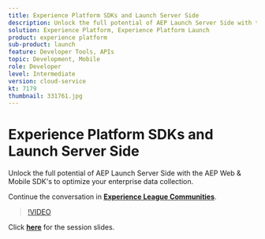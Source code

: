 ```yaml
---
title: Experience Platform SDKs and Launch Server Side
description: Unlock the full potential of AEP Launch Server Side with the AEP Web & Mobile SDK's to optimize your enterprise data collection.
solution: Experience Platform, Experience Platform Launch
product: experience platform
sub-product: launch
feature: Developer Tools, APIs
topic: Development, Mobile
role: Developer
level: Intermediate
version: cloud-service
kt: 7179
thumbnail: 331761.jpg
---
```


# Experience Platform SDKs and Launch Server Side 

Unlock the full potential of AEP Launch Server Side with the AEP Web & Mobile SDK's to optimize your enterprise data collection.

Continue the conversation in **[Experience League Communities](http://adobe.ly/36Yd3v6)**.

>[!VIDEO](https://video.tv.adobe.com/v/331761/?quality=12&learn=on&hidetitle=true)

Click **[here](/help/events/assets/experience-platform-sdk-launch.pdf)** for the session slides.

